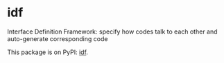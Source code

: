 # idf
Interface Definition Framework: specify how codes talk to each other and auto-generate corresponding code

This package is on PyPI: [idf](https://pypi.org/project/idf/).
